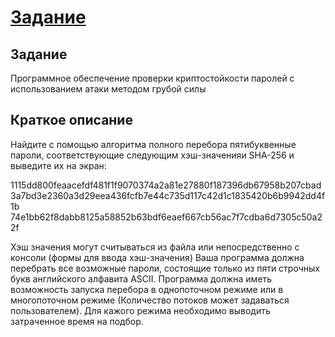 # [Задание](https://hackmd.io/@0x41/OS_Lab_2)
## Задание
Программное обеспечение проверки криптостойкости паролей с использованием атаки методом грубой силы
## Краткое описание
Найдите с помощью алгоритма полного перебора пятибуквенные пароли, соответствующие следующим хэш-значенияи SHA-256 и выведите их на экран:

1115dd800feaacefdf481f1f9070374a2a81e27880f187396db67958b207cbad
3a7bd3e2360a3d29eea436fcfb7e44c735d117c42d1c1835420b6b9942dd4f1b
74e1bb62f8dabb8125a58852b63bdf6eaef667cb56ac7f7cdba6d7305c50a22f

Хэш значения могут считываться из файла или непосредственно с консоли (формы для ввода хэш-значения)
Ваша программа должна перебрать все возможные пароли, состоящие только из пяти строчных букв английского алфавита ASCII.
Программа должна иметь возможность запуска перебора в однопоточном режиме или в многопоточном режиме (Количество потоков может задаваться пользователем). Для кажого режима необходимо выводить затраченное время на подбор.
